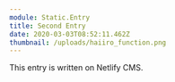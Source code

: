 ```yaml
---
module: Static.Entry
title: Second Entry
date: 2020-03-03T08:52:11.462Z
thumbnail: /uploads/haiiro_function.png
---
```

This entry is written on Netlify CMS.